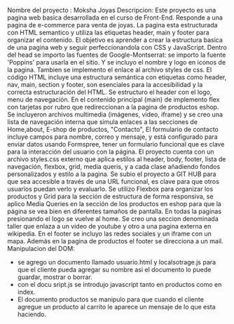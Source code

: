 Nombre del proyecto : Moksha Joyas 
Descripcion: Este proyecto es una pagina web basica desarrollada en el curso de Front-End. 
Responde a una pagina de e-commerce para venta de joyas.
La pagina esta estructurada con HTML semantico y utiliza las etiquetas header, main y footer para organizar el contenido.
El objetivo es aprender a crear la estructura basica de una pagina web y seguir perfeccionandola con CSS y JavaScript.
Dentro del head se importo las fuentes de Google-Montserrat: se importo  la fuente 'Poppins' para usarla en el sitio. Y se incluyo el nombre y logo en iconos de la pagina. Tambien se implemento el enlace al archivo styles de css.
El código HTML incluye una estructura semántica con etiquetas como header, nav, main, section y footer, son esenciales para la accesibilidad y la correcta estructuración del HTML.
Se estructuro el header con el logo, menu de navegación.
En el contenido principal (main) de implemento flex con tarjetas por rubro que redireccionan a la pagina de productos eshop.
Se incluyeron archivos multimedia (imágenes, video, iframe) y se creo una lista de navegación interna que simula enlaces a las secciones de Home,about, E-shop de productos, "Contacto",
El formulario de contacto incluye campos para nombre, correo y mensaje, y está configurado para enviar datos usando Formspree, tener un formulario funcional que es clave para la interacción del usuario con la página.
El proyecto cuenta con un archivo styles.css externo que aplica estilos al header, body, footer, lista de navegación, flexbox, grid, media queris, y a cada clase añadiendo fondos personalizados y estilo a la pagina. 
Se subio el proyecto a GIT HUB para que sea accesible a través de una URL funcional, es clave para que otros usuarios puedan verlo y evaluarlo.
Se utilizo Flexbox para organizar los productos y Grid para la sección de estructura de forma responsiva, se aplico Media Queries en la sección de los productos en eshop para que la página se vea bien en diferentes tamaños de pantalla. 
En todas la paginas presionando el logo se vuelve al home.
Se creo una seccion denominada taller que enlaza a un video de youtube y otro a una pagina externa en wikipedia.
En el footer se incluyo las redes sociales y un iframe con un mapa. Además en la pagina de productos el footer se direcciona a un mail.
Manipulacion del DOM: 
- se agrego un documento llamado usuario.html y localsotrage.js para que el cliente pueda agregar su nombre asi el documento lo puede guardar, mostrar o borrar.
- con el docu sript.js se introdujo javascript tanto en productos como en index.
- El documento productos se manipulo para que cuando el cliente agregue un producto al carrito le aparece un mensaje de lo que esta haciendo.